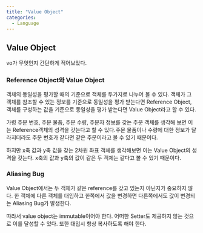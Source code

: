 ```yaml
---
title: "Value Object"
categories:
  - Language
---
```

## Value Object
vo가 무엇인지 간단하게 적어보았다.

### Reference Object와 Value Object 
객체의 동일성을 평가할 때의 기준으로 객체를 두가지로 나누어 볼 수 있다. 객체가 그 객체를 참조할 수 있는 정보를 기준으로 동일성을 평가 받는다면 Reference Object, 객체를 구성하는 값을 기준으로 동일성을 평가 받는다면 Value Object라고 할 수 있다.

가령 주문 번호, 주문 물품, 주문 수량, 주문자 정보를 갖는 주문 객체를 생각해 보면 이는 Reference객체의 성격을 갖는다고 할 수 있다.주문 물품이나 수량에 대한 정보가 달라지더라도 주문 번호가 같다면 같은 주문이라고 볼 수 있기 때문이다. 

하지만 x축 값과 y축 값을 갖는 2차원 좌표 객체를 생각해보면 이는 Value Object의 성격을 갖는다. x축의 값과 y축의 값이 같은 두 객체는 같다고 볼 수 있기 때문이다.

### Aliasing Bug
Value Object에서는 두 객체가 같은 reference를 갖고 있는지 아닌지가 중요하지 않다. 한 객체에 다른 객체를 대입하고 한쪽에서 값을 변경하면 다른쪽에서도 값이 변경되는 Aliasing Bug가 발생한다. 

따라서 value object는 immutable이어야 한다. 어떠한 Setter도 제공하지 않는 것으로 이를 달성할 수 있다. 또한 대입시 항상 복사하도록 해야 한다.
